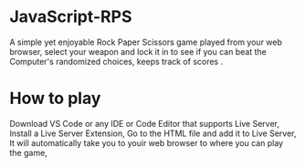 # JavaScript-RPS
A simple yet enjoyable Rock Paper Scissors game played from your web browser, select your weapon and lock it in to see if you can beat the Computer's randomized choices, keeps track of scores .

# How to play
Download VS Code or any IDE or Code Editor that supports Live Server,
 Install a Live Server Extension,
 Go to the HTML file and add it to Live Server,
 It will automatically take you to youir web browser to where you can play the game,
